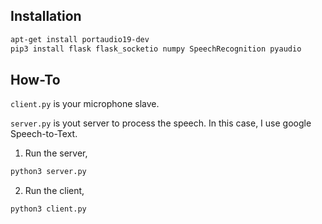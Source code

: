 ## Installation
```bash
apt-get install portaudio19-dev
pip3 install flask flask_socketio numpy SpeechRecognition pyaudio
```

## How-To

`client.py` is your microphone slave.

`server.py` is yout server to process the speech. In this case, I use google Speech-to-Text.

1. Run the server,
```bash
python3 server.py
```

2. Run the client,
```bash
python3 client.py
```
